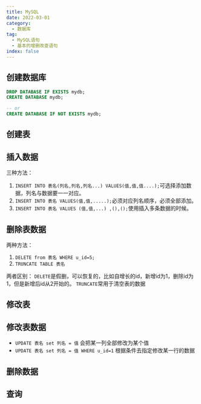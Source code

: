 ```yaml
---
title: MySQL
date: 2022-03-01
category:
  - 数据库
tag:
  - MySQL语句
  - 基本的增删改查语句
index: false
---
```




## 创建数据库

```sql
DROP DATABASE IF EXISTS mydb;
CREATE DATABASE mydb;

-- or
CREATE DATABASE IF NOT EXISTS mydb;
```

## 创建表

## 插入数据
三种方法：
1. `INSERT INTO 表名(列名,列名,列名...) VALUES(值,值,值....);`可选择添加数据，列名与数据要一一对应。
2. `INSERT INTO 表名 VALUES(值,值,.....);`必须对应列名顺序，必须全部添加。
3. `INSERT INTO 表名 VALUES (值,值,...) ,(),();`使用插入多条数据的时候。

## 删除表数据
两种方法：
1. `DELETE from 表名 WHERE u_id=5;`
2. `TRUNCATE TABLE 表名`

两者区别：
`DELETE`是假删，可以恢复的，比如自增长的id，新增id为1，删除id为1，但是新增后id从2开始的。
`TRUNCATE`常用于清空表的数据

## 修改表


## 修改表数据
- `UPDATE 表名 set 列名 = 值` 会把某一列全部修改为某个值
- `UPDATE 表名 set 列名 = 值 WHERE u_id=1` 根据条件去指定修改某一行的数据



## 删除数据

## 查询